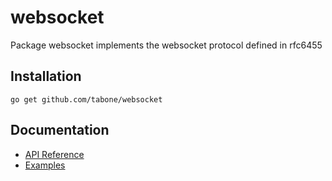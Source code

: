 # websocket
Package websocket implements the websocket protocol defined in rfc6455

## Installation
    go get github.com/tabone/websocket

## Documentation
- [API Reference](https://godoc.org/github.com/tabone/websocket)
- [Examples](https://github.com/tabone/websocket/tree/master/examples)
